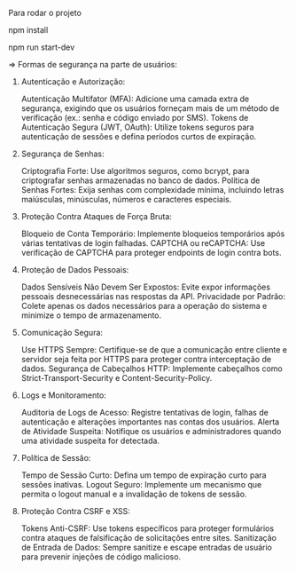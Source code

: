 Para rodar o projeto

npm install

npm run start-dev


=> Formas de segurança na parte de usuários:


1. Autenticação e Autorização:

    Autenticação Multifator (MFA): Adicione uma camada extra de segurança, exigindo que os usuários forneçam mais de um método de verificação (ex.: senha e código enviado por SMS).
    Tokens de Autenticação Segura (JWT, OAuth): Utilize tokens seguros para autenticação de sessões e defina períodos curtos de expiração.

2. Segurança de Senhas:

    Criptografia Forte: Use algoritmos seguros, como bcrypt, para criptografar senhas armazenadas no banco de dados.
    Política de Senhas Fortes: Exija senhas com complexidade mínima, incluindo letras maiúsculas, minúsculas, números e caracteres especiais.

3. Proteção Contra Ataques de Força Bruta:

    Bloqueio de Conta Temporário: Implemente bloqueios temporários após várias tentativas de login falhadas.
    CAPTCHA ou reCAPTCHA: Use verificação de CAPTCHA para proteger endpoints de login contra bots.

4. Proteção de Dados Pessoais:

    Dados Sensíveis Não Devem Ser Expostos: Evite expor informações pessoais desnecessárias nas respostas da API.
    Privacidade por Padrão: Colete apenas os dados necessários para a operação do sistema e minimize o tempo de armazenamento.

5. Comunicação Segura:

    Use HTTPS Sempre: Certifique-se de que a comunicação entre cliente e servidor seja feita por HTTPS para proteger contra interceptação de dados.
    Segurança de Cabeçalhos HTTP: Implemente cabeçalhos como Strict-Transport-Security e Content-Security-Policy.

6. Logs e Monitoramento:

    Auditoria de Logs de Acesso: Registre tentativas de login, falhas de autenticação e alterações importantes nas contas dos usuários.
    Alerta de Atividade Suspeita: Notifique os usuários e administradores quando uma atividade suspeita for detectada.

7. Política de Sessão:

    Tempo de Sessão Curto: Defina um tempo de expiração curto para sessões inativas.
    Logout Seguro: Implemente um mecanismo que permita o logout manual e a invalidação de tokens de sessão.

8. Proteção Contra CSRF e XSS:

    Tokens Anti-CSRF: Use tokens específicos para proteger formulários contra ataques de falsificação de solicitações entre sites.
    Sanitização de Entrada de Dados: Sempre sanitize e escape entradas de usuário para prevenir injeções de código malicioso.
